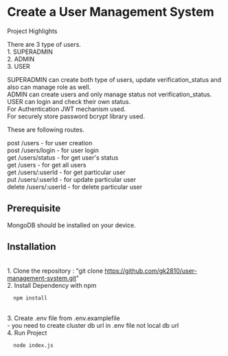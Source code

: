 # Create a User Management System

Project Highlights

There are 3 type of users.
<br>1. SUPERADMIN
<br>2. ADMIN
<br>3. USER

SUPERADMIN can create both type of users, update verification_status and also can manage role as well.
<br>ADMIN can create users and only manage status not verification_status.
<br>USER can login and check their own status.
<br>For Authentication JWT mechanism used.
<br>For securely store password bcrypt library used.

These are following routes.

post /users - for user creation
<br>post /users/login - for user login
<br>get /users/status - for get user's status
<br>get /users - for get all users 
<br>get /users/:userId - for get particular user
<br>put /users/:userId - for update particular user
<br>delete /users/:userId - for delete particular user

## Prerequisite
MongoDB should be installed on your device.

## Installation

<br>1. Clone the repository : "git clone https://github.com/gk2810/user-management-system.git"
<br>2. Install Dependency with npm
```bash
  npm install
```
<br>3. Create .env file from .env.examplefile
<br> - you need to create cluster db url in .env file not local db url
<br>4. Run Project
```bash
  node index.js
```